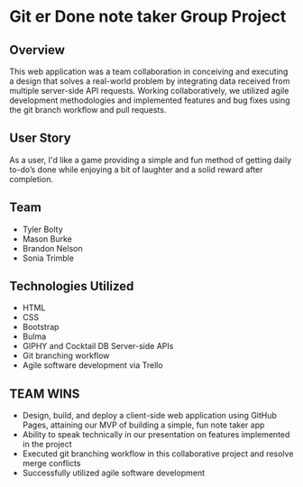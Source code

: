 # Git er Done note taker Group Project

## Overview
This web application was a team collaboration in conceiving and executing a design that solves a real-world problem by integrating data received from multiple server-side API requests. Working collaboratively, we utilized agile development methodologies and implemented features and bug fixes using the git branch workflow and pull requests.

## User Story
As a user, I'd like a game providing a simple and fun method of getting daily to-do’s done while enjoying a bit of laughter and a solid reward after completion. 


## Team
* Tyler Bolty
* Mason Burke
* Brandon Nelson
* Sonia Trimble

## Technologies Utilized
* HTML
* CSS
* Bootstrap
* Bulma
* GIPHY and Cocktail DB Server-side APIs
* Git branching workflow
* Agile software development via Trello


## TEAM WINS
* Design, build, and deploy a client-side web application using GitHub Pages, attaining
  our MVP of building a simple, fun note taker app
* Ability to speak technically in our presentation on features implemented in the project
* Executed git branching workflow in this collaborative project and resolve merge conflicts
* Successfully utilized agile software development


